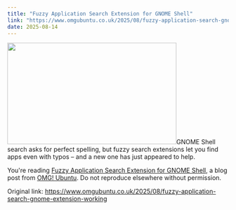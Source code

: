 ```yaml
---
title: "Fuzzy Application Search Extension for GNOME Shell"
link: "https://www.omgubuntu.co.uk/2025/08/fuzzy-application-search-gnome-extension-working"
date: 2025-08-14
---
```


<p><img width="385" height="232" src="https://i0.wp.com/www.omgubuntu.co.uk/wp-content/uploads/2025/08/screenshot_8544.png?resize=385%2C232&amp;ssl=1" class="attachment-post-list size-post-list wp-post-image" alt="" decoding="async" loading="lazy" srcset="https://i0.wp.com/www.omgubuntu.co.uk/wp-content/uploads/2025/08/screenshot_8544.png?w=387&amp;ssl=1 387w, https://i0.wp.com/www.omgubuntu.co.uk/wp-content/uploads/2025/08/screenshot_8544.png?resize=300%2C181&amp;ssl=1 300w" sizes="auto, (max-width: 385px) 100vw, 385px" />GNOME Shell search asks for perfect spelling, but fuzzy search extensions let you find apps even with typos – and a new one has just appeared to help.</p>
<p>You're reading <a href="https://www.omgubuntu.co.uk/2025/08/fuzzy-application-search-gnome-extension-working">Fuzzy Application Search Extension for GNOME Shell</a>, a blog post from <a href="https://www.omgubuntu.co.uk">OMG! Ubuntu</a>. Do not reproduce elsewhere without permission.</p>


Original link: https://www.omgubuntu.co.uk/2025/08/fuzzy-application-search-gnome-extension-working